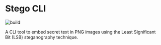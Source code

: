 # Stego CLI

![build](https://github.com/gzcharleszhang/stego/workflows/Build/badge.svg)

A CLI tool to embed secret text in PNG images using the Least Significant Bit (LSB) steganography technique.

